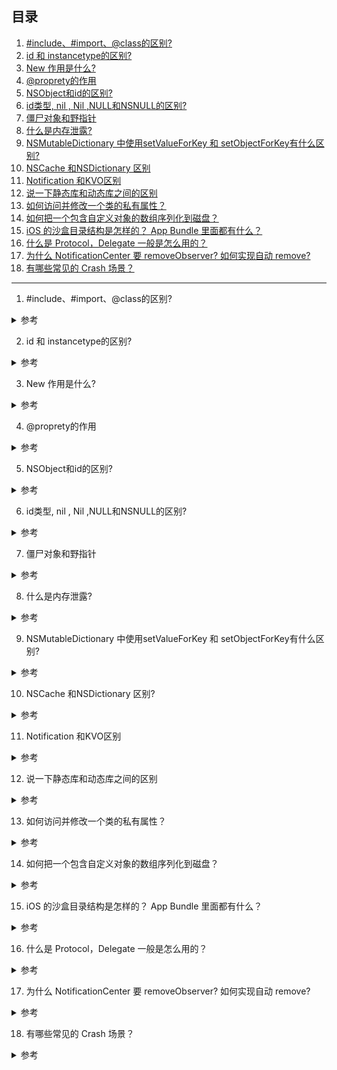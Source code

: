 ## 目录

<!-- 直接复制下面的标签， cmd + / 打开注释-->

<!-- <span id=""></span> -->

<!-- 下面需要全部选中在打开注释 -->

<!-- <details>
<summary> 参考 </summary>
</details> -->

1. [#include、#import、@class的区别?](#1)
2. [id 和 instancetype的区别?](#2)
3. [New 作用是什么?](#3)
4. [@proprety的作用](#4)
5. [NSObject和id的区别?](#5)
6. [id类型, nil , Nil ,NULL和NSNULL的区别?](#6)
7. [僵尸对象和野指针](#7)
8. [什么是内存泄露?](#8)
9. [NSMutableDictionary 中使用setValueForKey 和 setObjectForKey有什么区别?](#9)
10. [NSCache 和NSDictionary 区别](#10)
11. [Notification 和KVO区别](#11)
12. [说一下静态库和动态库之间的区别](#12)
13. [如何访问并修改一个类的私有属性？](#13)
14. [如何把一个包含自定义对象的数组序列化到磁盘？](#14)
15. [iOS 的沙盒目录结构是怎样的？ App Bundle 里面都有什么？](#15)
16. [什么是 Protocol，Delegate 一般是怎么用的？](#16)
17. [为什么 NotificationCenter 要 removeObserver? 如何实现自动 remove?](#17)
18. [有哪些常见的 Crash 场景？](#18)

---

1. <span id="1">#include、#import、@class的区别?</span>

<details>
<summary> 参考 </summary>

- 在C 语言中, 我们使用 `#include` 来引入头文件,如果需要防止重复导入需要使用`#ifndef...#define...#endif`
- 在OC语言中, 我们使用`#import`来引入头文件,可以防止重复引入头文件,可以避免出现头文件递归引入的现象。
- `@class`仅用来告诉编译器，有这样一个类，编译代码时，不报错,不会拷贝头文件.如果需要使用该类或者内部方法需要使用 `#import` 导入

</details>

2. <span id="2">id 和 instancetype的区别?</span>

<details>
<summary> 参考 </summary>

- `id`可以作为方法的返回以及参数类型 也可以用来定义变量
- `instancetype`只能作为函数或者方法的返回值
- `instancetype`对比`id`的好处就是: 能精确的限制返回值的具体类型

</details>

3. <span id="">New 作用是什么?</span>

<details>
<summary> 参考 </summary>

1. 向计算机(堆区)申请内存空间;
2. 给实例变量初始化;
3. 返回所申请空间的首地址;

</details>

4. <span id="4">@proprety的作用</span>

<details>
<summary> 参考 </summary>

- [Property](./Property.md)

</details>

5. <span id="5">NSObject和id的区别?</span>

<details>
<summary> 参考 </summary>

- id可以指向任何对象，包括NSObject和NSProxy继承串，NSObject只能指向NSObject及其子类。
- NSObject对象会在编译时进行检查,需要强制类型转换
- id类型不需要编译时检查,不需要强制类型转换
- 

</details>

6. <span id="6">id类型, nil , Nil ,NULL和NSNULL的区别?</span>

<details>
<summary> 参考 </summary>

- id类型: 是一个独特的数据类型，可以转换为任何数据类型，id类型的变量可以存放任何数据类型的对象，在内部处理上，这种类型被定义为指向对象的指针，实际上是一个指向这种对象的实例变量的指针; id 声明的对象具有运行时特性，既可以指向任意类型的对象
- nil 是一个实例对象值;如果我们要把一个对象设置为空的时候,就用nil
- Nil 是一个类对象的值,如果我们要把一个class的对象设置为空的时候,就用Nil
- NULL 指向基本数据类型的空指针(C语言的变量的指针为空)
- NSNull 是一个对象,它用在不能使用nil的场合

</details>

7. <span id="7">僵尸对象和野指针</span>

<details>
<summary> 参考 </summary>

- 僵尸对象：已经被销毁的对象(不能再使用的对象),内存已经被回收的对象。简而言之，就是过度释放的对象。
- 野指针：指向僵尸对象(不可用内存/已经释放的内存地址)的指针

</details>

8. <span id="8">什么是内存泄露?</span>

<details>
<summary> 参考 </summary>

- 内存泄露 :一个对象不再使用,但是这个对象却没有被销毁,空间没有释放,则这个就叫做内存泄露.
- ARC导致的循环引用 block,delegate,NSTimer等.
</details>

9. <span id="9">NSMutableDictionary 中使用setValueForKey 和 setObjectForKey有什么区别?</span>

<details>
<summary> 参考 </summary>

- `- (void)setValue:(id)value forKey:(NSString *)key;`
@end
  - value 为 nil ，调用 removeObject:forKey:
  - value不为nil时调用 setObject：forKey：
  - key为NSString类型。
- `- (void)setObject:(id)anObject forKey:(id <NSCopying>)aKey;`
  - anobject不能为nil，而且key是一个id类型，不仅限于NSString类型

**两者的区别**：

- （1）setObject：forkey：中value是不能够为nil的；setValue：forKey：中value能够为nil，但是当value为nil的时候，会自动调用removeObject：forKey方法
- （2）setValue：forKey：中key只能够是NSString类型，而setObject：forKey：的可以是任何类型

</details>

10. <span id="10">NSCache 和NSDictionary 区别?</span>

<details>
<summary> 参考 </summary>

- NSCache可以提供自动删减缓存功能，而且保证线程安全，与字典不同，不会拷贝键。
- NSCache可以设置缓存上限，限制对象个数和总缓存开销。定义了删除缓存对象的时机。这个机制只对NSCache起到指导作用，不会一定执行。
- NSPurgeableData搭配NSCache使用，可以自动清除数据。
- 只有那种“重新计算很费劲”的数据才值得放入缓存。

</details>

11. <span id="11">Notification 和KVO区别</span>

<details>
<summary> 参考 </summary>

- KVO提供一种机制,当指定的被观察的对像的属性被修改后,KVO会自动通知响应的观察者,KVC(键值编码)是KVO的基础
- 通知:是一种广播机制,在实践发生的时候,通过通知中心对象,一个对象能够为所有关心这个时间发生的对象发送消息,两者都是观察者模式,不同在于KVO是被观察者直接发送消息给观察者,是对象间的直接交互,通知则是两者都和通知中心对象交互,对象之间不知道彼此
- 本质区别,底层原理不一样.kvo 基于 runtime, 通知则是有个通知中心来进行通知

</details>

12. <span id="12">说一下静态库和动态库之间的区别</span>

<details>
<summary> 参考 </summary>

**静态库**：
- 以.a 和 .framework为文件后缀名。
- 链接时会被完整的复制到可执行文件中，被多次使用就有多份拷贝。

**动态库**：
- 以.tbd(之前叫.dylib) 和 .framework 为文件后缀名。
- 链接时不复制，程序运行时由系统动态加载到内存，系统只加载一次，多个程序共用（如系统的UIKit.framework等），节省内存。

静态库.a 和 framework区别:
- .a 主要是二进制文件,不包含资源,需要自己添加头文件
- .framework 可以包含头文件+资源信息

</details>

13. <span id="13">如何访问并修改一个类的私有属性？</span>

<details>
<summary> 参考 </summary>

- 有两种方法可以访问私有属性,一种是通过KVC获取,一种是通过runtime访问并修改私有属性
- 创建一个Father类,声明一个私有属性name,并重写description打印name的值,在另外一个类中通过runtime来获取并修改Father中的属性

```objc
@interface Father ()
@property (nonatomic, copy) NSString *name;
@end
@implementation Father

- (NSString *)description
{
    return [NSString stringWithFormat:@"name:%@",_name];
}

@implementation ViewController

- (void)viewDidLoad {

    [super viewDidLoad];

    Father *father = [Father new];  
    // count记录变量的数量IVar是runtime声明的一个宏
    unsigned int count = 0;
    // 获取类的所有属性变量
    Ivar *menbers = class_copyIvarList([Father class], &count);
    
    for (int i = 0; i < count; i++) {
        Ivar ivar = menbers[i];
        // 将IVar变量转化为字符串,这里获得了属性名
        const char *memberName = ivar_getName(ivar);
        NSLog(@"%s",memberName);
        
        Ivar m_name = menbers[0];
        // 修改属性值
        object_setIvar(father, m_name, @"zhangsan");
        // 打印后发现Father中name的值变为zhangsan
        NSLog(@"%@",[father description]);
    }

}
```


</details>


14. <span id="">如何把一个包含自定义对象的数组序列化到磁盘？</span>

<details>
<summary> 参考 </summary>

自定义对象只需要实现NSCoding协议即可

```objc
- (void)viewDidLoad
{
    [super viewDidLoad];
    
    User *user = [User new];
    Account *account = [Account new];
    NSArray *userArray = @[user, account];
    // 存到磁盘
    NSData * tempArchive = [NSKeyedArchiver archivedDataWithRootObject: userArray];
}
// 自定义对象中的代理方法
- (instancetype)initWithCoder:(NSCoder *)coder
{
    self = [super initWithCoder:coder];
    if (self) {
        self.user = [aDecoder decodeObjectForKey:@"user"];
        self.account = [aDecoder decodeObjectForKey:@"account"];
    }
    return self;
}
// 代理方法
-(void)encodeWithCoder:(NSCoder *)aCoder{
    [aCoder encodeObject:self.user forKey:@"user"];
    [aCoder encodeObject:self.account forKey:@"account"];
}
```

</details>



15. <span id="">iOS 的沙盒目录结构是怎样的？ App Bundle 里面都有什么？</span>

<details>
<summary> 参考 </summary>

**1.沙盒结构**
  - Application：存放程序源文件，上架前经过数字签名，上架后不可修改
  - Documents：常用目录，iCloud备份目录，存放数据,这里不能存缓存文件,否则上架不被通过
  - Library
    - Caches：存放体积大又不需要备份的数据,SDWebImage缓存路径就是这个
    - Preference：设置目录，iCloud会备份设置信息
  - tmp：存放临时文件，不会被备份，而且这个文件下的数据有可能随时被清除的可能

**2. App Bundle 里面有什么**

- Info.plist:此文件包含了应用程序的配置信息.系统依赖此文件以获取应用程序的相关信息
- 可执行文件:此文件包含应用程序的入口和通过静态连接到应用程序target的代码
- 资源文件:图片,声音文件一类的
- 其他:可以嵌入定制的数据资源


</details>

16. <span id="16">什么是 Protocol，Delegate 一般是怎么用的？</span>

<details>
<summary> 参考 </summary>

- Protocol表示遵循了某个协议

</details>

17. <span id="17">为什么 NotificationCenter 要 removeObserver? 如何实现自动 remove?</span>

<details>
<summary> 参考 </summary>

1. 如果不移除的话,万一注册通知的类被销毁以后又发了通知,程序会崩溃.因为向野指针发送了消息
2. 在iOS 9(更新的系统版本有待考证)之后，苹果对其做了优化，会在响应者调用dealloc方法的时候执行removeObserver:方法。也可以通过如下方式实现：

```swift
/// Wraps the observer token received from 
/// NotificationCenter.addObserver(forName:object:queue:using:)
/// and unregisters it in deinit.
final class NotificationToken: NSObject {
    let notificationCenter: NotificationCenter
    let token: Any

    init(notificationCenter: NotificationCenter = .default, token: Any) {
        self.notificationCenter = notificationCenter
        self.token = token
    }

    deinit {
        notificationCenter.removeObserver(token)
    }
}
```

现在我们将 observer 封装在了 NotificationToken 中，在 NotificationToken 创建的时候添加 observer， 销毁前自动移除该 observer，这样我们就可以通过管理 NotificationToken 对象的生命周期来实现移除 observer 操作。使用的时候只需要把 NotificationToken 存在一个私有属性中，当持有 NotificationToken 的对象销毁的时候 NotificationToken 会自动移除内部的观察者（当然我们可以主动向该私有属性赋 nil 来移除 observer）。

</details>

18. <span id="18">有哪些常见的 Crash 场景？</span>

<details>
<summary> 参考 </summary>

- 访问了僵尸对象
- 访问了不存在的方法
- 数组越界
- 在定时器下一次回调前将定时器释放,会Crash

</details>
